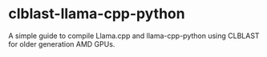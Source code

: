# clblast-llama-cpp-python
A simple guide to compile Llama.cpp and llama-cpp-python using CLBLAST for older generation AMD GPUs.
